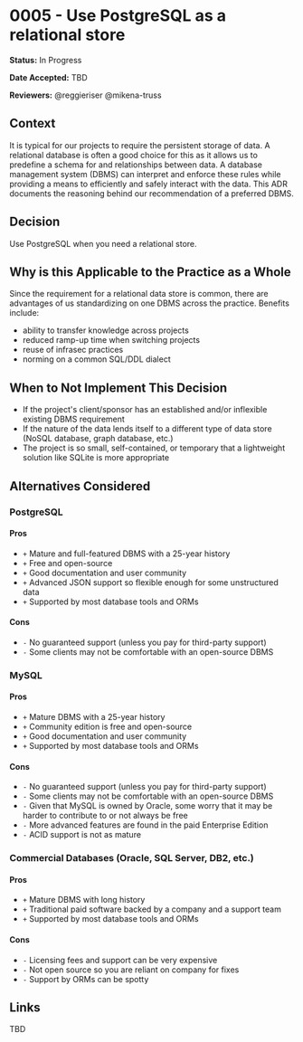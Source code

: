 # 0005 - Use PostgreSQL as a relational store

**Status:** In Progress

**Date Accepted:** TBD

**Reviewers:** @reggieriser @mikena-truss

## Context

It is typical for our projects to require the persistent storage of data. A relational database is
often a good choice for this as it allows us to predefine a schema for and relationships
between data. A database management system (DBMS) can interpret and enforce these rules
while providing a means to efficiently and safely interact with the data. This ADR documents the
reasoning behind our recommendation of a preferred DBMS.

## Decision

Use PostgreSQL when you need a relational store.

## Why is this Applicable to the Practice as a Whole

Since the requirement for a relational data store is common, there are advantages of us standardizing
on one DBMS across the practice. Benefits include:

- ability to transfer knowledge across projects
- reduced ramp-up time when switching projects
- reuse of infrasec practices
- norming on a common SQL/DDL dialect

## When to Not Implement This Decision

- If the project's client/sponsor has an established and/or inflexible existing DBMS requirement
- If the nature of the data lends itself to a different type of data store (NoSQL database, graph database, etc.)
- The project is so small, self-contained, or temporary that a lightweight solution like SQLite is more appropriate

## Alternatives Considered

### PostgreSQL

#### Pros

- `+` Mature and full-featured DBMS with a 25-year history
- `+` Free and open-source
- `+` Good documentation and user community
- `+` Advanced JSON support so flexible enough for some unstructured data
- `+` Supported by most database tools and ORMs

#### Cons

- `-` No guaranteed support (unless you pay for third-party support)
- `-` Some clients may not be comfortable with an open-source DBMS

### MySQL

#### Pros

- `+` Mature DBMS with a 25-year history
- `+` Community edition is free and open-source
- `+` Good documentation and user community
- `+` Supported by most database tools and ORMs

#### Cons

- `-` No guaranteed support (unless you pay for third-party support)
- `-` Some clients may not be comfortable with an open-source DBMS
- `-` Given that MySQL is owned by Oracle, some worry that it may be harder to contribute to or not always be free
- `-` More advanced features are found in the paid Enterprise Edition
- `-` ACID support is not as mature

### Commercial Databases (Oracle, SQL Server, DB2, etc.)

#### Pros

- `+` Mature DBMS with long history
- `+` Traditional paid software backed by a company and a support team
- `+` Supported by most database tools and ORMs

#### Cons

- `-` Licensing fees and support can be very expensive
- `-` Not open source so you are reliant on company for fixes
- `-` Support by ORMs can be spotty

## Links

TBD
